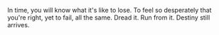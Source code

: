  In time, you will know what it's like to lose. To feel so desperately that you're right, yet to fail, all the same. Dread it. Run from it. Destiny still arrives.